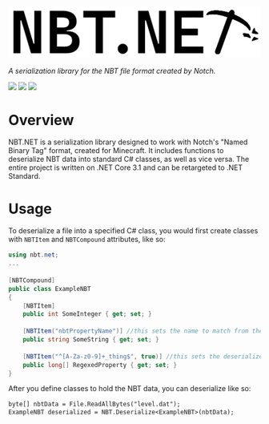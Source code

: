 ![NBT.NET](logo.png)

*A serialization library for the NBT file format created by Notch.*

![](https://img.shields.io/travis/com/c272/nbt.net)
![](https://img.shields.io/github/issues/c272/nbt.net)
![](https://img.shields.io/github/license/c272/nbt.net)

# Overview
NBT.NET is a serialization library designed to work with Notch's "Named Binary Tag" format, created for Minecraft. It includes functions to deserialize NBT data into standard C# classes, as well as vice versa. The entire project is written on .NET Core 3.1 and can be retargeted to .NET Standard.

# Usage
To deserialize a file into a specified C# class, you would first create classes with `NBTItem` and `NBTCompound` attributes, like so:
```cs
using nbt.net;
...

[NBTCompound]
public class ExampleNBT 
{
    [NBTItem]
    public int SomeInteger { get; set; }
    
    [NBTItem("nbtPropertyName")] //this sets the name to match from the nbt as "nbtPropertyName" rather than the C# property name
    public string SomeString { get; set; }
    
    [NBTItem("^[A-Za-z0-9]+_thing$", true)] //this sets the deserializer to match properties with the given regex
    public long[] RegexedProperty { get; set; }
}
```

After you define classes to hold the NBT data, you can deserialize like so:
```
byte[] nbtData = File.ReadAllBytes("level.dat");
ExampleNBT deserialized = NBT.Deserialize<ExampleNBT>(nbtData);
```
